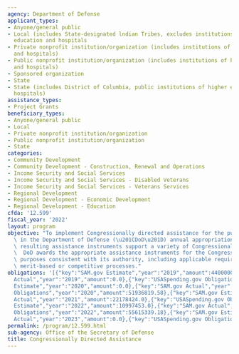 ```yaml
---
agency: Department of Defense
applicant_types:
- Anyone/general public
- Local (includes State-designated lndian Tribes, excludes institutions of higher
  education and hospitals
- Private nonprofit institution/organization (includes institutions of higher education
  and hospitals)
- Public nonprofit institution/organization (includes institutions of higher education
  and hospitals)
- Sponsored organization
- State
- State (includes District of Columbia, public institutions of higher education and
  hospitals)
assistance_types:
- Project Grants
beneficiary_types:
- Anyone/general public
- Local
- Private nonprofit institution/organization
- Public nonprofit institution/organization
- State
categories:
- Community Development
- Community Development - Construction, Renewal and Operations
- Income Security and Social Services
- Income Security and Social Services - Disabled Veterans
- Income Security and Social Services - Veterans Services
- Regional Development
- Regional Development - Economic Development
- Regional Development - Education
cfda: '12.599'
fiscal_year: '2022'
layout: program
objective: "To implement Congressionally directed assistance for the purposes identified\
  \ in the Department of Defense (\u201CDoD\u201D) annual appropriations act.  The\
  \ resulting assistance instruments support a variety of Congressional priorities.\
  \  DoD awards the appropriate assistance instruments for the Congressionally identified\
  \ purposes consistent with its authority, including applicable requirements for\
  \ merit-based or competitive processes."
obligations: '[{"key":"SAM.gov Estimate","year":"2019","amount":44000000.0},{"key":"SAM.gov
  Actual","year":"2019","amount":0.0},{"key":"USASpending.gov Obligations","year":"2019","amount":60015183.01},{"key":"SAM.gov
  Estimate","year":"2020","amount":0.0},{"key":"SAM.gov Actual","year":"2020","amount":121077835.0},{"key":"USASpending.gov
  Obligations","year":"2020","amount":51936819.58},{"key":"SAM.gov Estimate","year":"2021","amount":121000000.0},{"key":"SAM.gov
  Actual","year":"2021","amount":22178424.0},{"key":"USASpending.gov Obligations","year":"2021","amount":60321336.0},{"key":"SAM.gov
  Estimate","year":"2022","amount":10997453.0},{"key":"SAM.gov Actual","year":"2022","amount":10997453.0},{"key":"USASpending.gov
  Obligations","year":"2022","amount":55615339.18},{"key":"SAM.gov Estimate","year":"2023","amount":10997453.0},{"key":"SAM.gov
  Actual","year":"2023","amount":0.0},{"key":"USASpending.gov Obligations","year":"2023","amount":49861864.67}]'
permalink: /program/12.599.html
sub-agency: Office of the Secretary of Defense
title: Congressionally Directed Assistance
---
```

